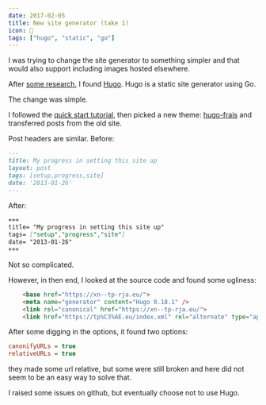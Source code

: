 ```yaml
---
date: 2017-02-05
title: New site generator (take 1)
icon: 🚫
tags: ["hugo", "static", "go"]
---
```

I was trying to change the site generator to something simpler and that would also support including images hosted elsewhere.

After [some research](https://www.staticgen.com/), I found [Hugo](https://gohugo.io). Hugo is a static site generator using Go.

The change was simple.

I followed the [quick start tutorial](https://gohugo.io/overview/quickstart/), then picked a new theme: [hugo-frais](https://github.com/the2ne/hugo-frais) and transferred posts from the old site.

Post headers are similar. Before:

```md
---
title: My progress in setting this site up
layout: post
tags: [setup,progress,site]
date: '2013-01-26'
---
```

After:

```md
+++
title= "My progress in setting this site up"
tags= ["setup","progress","site"]
date= "2013-01-26"
+++
```

Not so complicated.

However, in then end, I looked at the source code and found some ugliness:

```html
    <base href="https://xn--tp-rja.eu/">
    <meta name="generator" content="Hugo 0.18.1" />
    <link rel="canonical" href="https://xn--tp-rja.eu/">
    <link href="https://tp%C3%AE.eu/index.xml" rel="alternate" type="application/rss+xml" title="Thomas Piart" />
```

After some digging in the options, it found two options:

```ini
canonifyURLs = true
relativeURLs = true
```

they made some url relative, but some were still broken and here did not seem to be an easy way to solve that.

I raised some issues on github, but eventually choose not to use Hugo.
